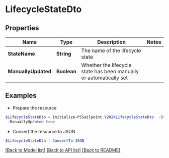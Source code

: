 # LifecycleStateDto
## Properties

Name | Type | Description | Notes
------------ | ------------- | ------------- | -------------
**StateName** | **String** | The name of the lifecycle state | 
**ManuallyUpdated** | **Boolean** | Whether the lifecycle state has been manually or automatically set | 

## Examples

- Prepare the resource
```powershell
$LifecycleStateDto = Initialize-PSSailpoint.V2024LifecycleStateDto  -StateName active `
 -ManuallyUpdated true
```

- Convert the resource to JSON
```powershell
$LifecycleStateDto | ConvertTo-JSON
```

[[Back to Model list]](../README.md#documentation-for-models) [[Back to API list]](../README.md#documentation-for-api-endpoints) [[Back to README]](../README.md)

